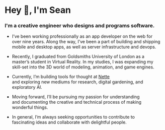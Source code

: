 # Hey 👋, I'm Sean

### I'm a creative engineer who designs and programs software.

* I’ve been working professionally as an app developer on the web for over nine years. Along the way, I’ve been a part of building and shipping mobile and desktop apps, as well as server infrastructure and devops.

* Recently, I graduated from Goldsmiths University of London as a master’s student in Virtual Reality. In my studies, I was expanding my skill-set into the 3D world of modeling, animation, and game engines.

* Currently, I’m building tools for thought at [Nette](https://nette.io) <br/>and exploring new mediums for research, digital gardening, and exploratory AI.

* Moving forward, I’ll be pursuing my passion for understanding <br/>and documenting the creative and technical process of making wonderful things.

* In general, I’m always seeking opportunities to contribute to <br/>fascinating ideas and collaborate with delightful people.
